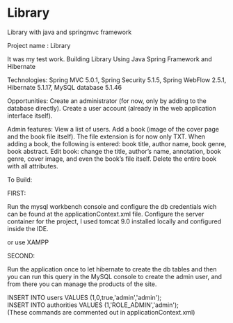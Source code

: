 # Library

Library with java and springmvc framework


Project name : Library

It was my test work.
Building Library Using Java Spring Framework and Hibernate

Technologies: Spring MVC 5.0.1, Spring Security 5.1.5, Spring WebFlow 2.5.1, Hibernate 5.1.17, MySQL database 5.1.46

Opportunities:
Create an administrator (for now, only by adding to the database directly).
Create a user account (already in the web application interface itself).


Admin features:
View a list of users.
Add a book (image of the cover page and the book file itself). The file extension is for now only TXT.
When adding a book, the following is entered: book title, author name, book genre, book abstract.
Edit book: change the title, author’s name, annotation, book genre, cover image, and even the book’s file itself.
Delete the entire book with all attributes.


To Build:

FIRST:

Run the mysql workbench console and configure the db credentials wich can be found at the applicationContext.xml file.
Configure the server container for the project, I used tomcat 9.0 installed locally and configured inside the IDE.

or use XAMPP

SECOND:

Run the application once to let hibernate to create the db tables and then you can run this query in the MySQL console to create the admin user, and from there you can manage the products of the site.

INSERT INTO  users VALUES (1,0,true,'admin','admin');  
INSERT INTO authorities VALUES (1,'ROLE_ADMIN','admin');   
(These commands are commented out in applicationContext.xml)
